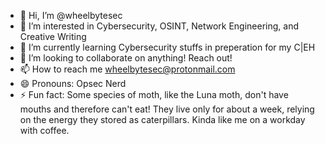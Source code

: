 - 👋 Hi, I’m @wheelbytesec
- 👀 I’m interested in Cybersecurity, OSINT, Network Engineering, and Creative Writing
- 🌱 I’m currently learning Cybersecurity stuffs in preperation for my C|EH
- 💞️ I’m looking to collaborate on anything! Reach out!
- 📫 How to reach me wheelbytesec@protonmail.com
- 😄 Pronouns: Opsec Nerd
- ⚡ Fun fact:  Some species of moth, like the Luna moth, don't have mouths and therefore can't eat! They live only for about a week, relying on the energy they stored as caterpillars. Kinda like me on a workday with coffee. 

<!---
wheelbytesec/wheelbytesec is a ✨ special ✨ repository because its `README.md` (this file) appears on your GitHub profile.
You can click the Preview link to take a look at your changes.
--->
